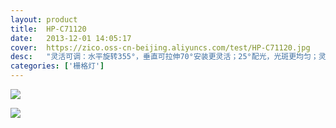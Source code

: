 ```yaml
---
layout: product
title:  HP-C71120
date:   2013-12-01 14:05:17
cover:	https://zico.oss-cn-beijing.aliyuncs.com/test/HP-C71120.jpg
desc:   "灵活可调：水平旋转355°，垂直可拉伸70°安装更灵活；25°配光，光斑更均匀；灵月能随着商品的移动调节，减少灯具更换，更节省资源，在有限的空间内减少灯具布灯数量，使天花更整洁。"
categories: ['栅格灯']
---
```


![](https://zico.oss-cn-beijing.aliyuncs.com/test/jace8.png)

![](https://zico.oss-cn-beijing.aliyuncs.com/test/xllnx.png)